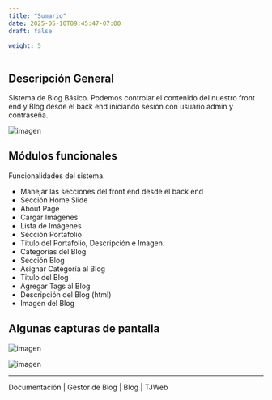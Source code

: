 ```yaml
---
title: "Sumario"
date: 2025-05-10T09:45:47-07:00
draft: false

weight: 5
---
```


## Descripción General
Sistema de Blog Básico. Podemos controlar el contenido del nuestro front end y Blog desde el back end iniciando sesión con usuario admin y contraseña.

![imagen](/proyectos/blog/blog_opt.png)

## Módulos funcionales 
Funcionalidades del sistema.

- Manejar las secciones del front end desde el back end
- Sección Home Slide
- About Page
- Cargar Imágenes
- Lista de Imágenes
- Sección Portafolio
- Titulo del Portafolio, Descripción e Imagen.
- Categorías del Blog
- Sección Blog
- Asignar Categoría al Blog
- Titulo del Blog
- Agregar Tags al Blog
- Descripción del Blog (html)
- Imagen del Blog
## Algunas capturas de pantalla

![imagen](/proyectos/blog/blog1.png)

![imagen](/proyectos/blog/blog2.png)

***
Documentación | Gestor de Blog | Blog | TJWeb

